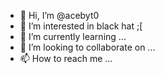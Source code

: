 - 👋 Hi, I’m @acebyt0
- 👀 I’m interested in black hat ;[
- 🌱 I’m currently learning ...
- 💞️ I’m looking to collaborate on ...
- 📫 How to reach me ...

<!---
acebyt0/acebyt0 is a ✨ special ✨ repository because its `README.md` (this file) appears on your GitHub profile.
You can click the Preview link to take a look at your changes.
--->
